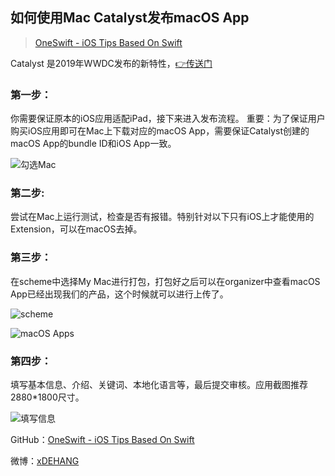 ## 如何使用Mac Catalyst发布macOS App

> [OneSwift - iOS Tips Based On Swift](https://bjdehang.github.io/OneSwift)


Catalyst 是2019年WWDC发布的新特性，[👉传送门](https://developer.apple.com/documentation/uikit/mac_catalyst)

### 第一步：
你需要保证原本的iOS应用适配iPad，接下来进入发布流程。
重要：为了保证用户购买iOS应用即可在Mac上下载对应的macOS App，需要保证Catalyst创建的macOS App的bundle ID和iOS App一致。

![勾选Mac](https://bjdehang.github.io/OneSwift/img/15/勾选Mac.png)

### 第二步: 
尝试在Mac上运行测试，检查是否有报错。特别针对以下只有iOS上才能使用的Extension，可以在macOS去掉。

### 第三步：
在scheme中选择My Mac进行打包，打包好之后可以在organizer中查看macOS App已经出现我们的产品，这个时候就可以进行上传了。

![scheme](https://bjdehang.github.io/OneSwift/img/15/scheme.png)

![macOS Apps](https://bjdehang.github.io/OneSwift/img/15/macOSApps.png)

### 第四步：
填写基本信息、介绍、关键词、本地化语言等，最后提交审核。应用截图推荐2880*1800尺寸。

![填写信息](https://bjdehang.github.io/OneSwift/img/15/填写信息.png)

GitHub：[OneSwift - iOS Tips Based On Swift](https://bjdehang.github.io/OneSwift)

微博：[xDEHANG](https://weibo.com/bujidehang)
